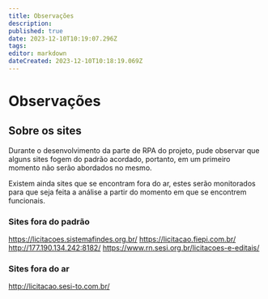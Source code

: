 ```yaml
---
title: Observações
description: 
published: true
date: 2023-12-10T10:19:07.296Z
tags: 
editor: markdown
dateCreated: 2023-12-10T10:18:19.069Z
---
```


# Observações

## Sobre os sites 
Durante o desenvolvimento da parte de RPA do projeto, pude observar que alguns sites fogem do padrão acordado, portanto, em um primeiro momento não serão abordados no mesmo.

Existem ainda sites que se encontram fora do ar, estes serão monitorados para que seja feita a análise a partir do momento em que se encontrem funcionais.

### Sites fora do padrão

https://licitacoes.sistemafindes.org.br/
https://licitacao.fiepi.com.br/
http://177.190.134.242:8182/
https://www.rn.sesi.org.br/licitacoes-e-editais/

### Sites fora do ar
http://licitacao.sesi-to.com.br/ 